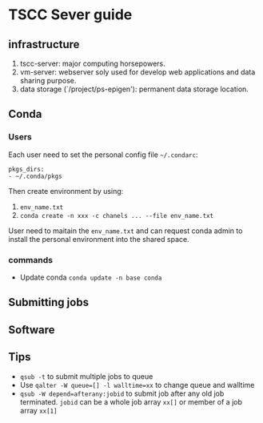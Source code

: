 # TSCC Sever guide 

## infrastructure 

1. tscc-server: major computing horsepowers. 
2. vm-server: webserver soly used for develop web applications and data sharing purpose.
3. data storage (`/project/ps-epigen'): permanent data storage location.

## Conda 

### Users
Each user need to  set the personal config file `~/.condarc`:

``` shell
pkgs_dirs:
- ~/.conda/pkgs
```

Then create environment by using:
1. `env_name.txt`
2. `conda create -n xxx -c chanels ... --file env_name.txt`

User need to maitain the `env_name.txt` and can request conda admin to install the personal environment into the shared space. 


### commands 
* Update conda `conda update -n base conda`


## Submitting jobs 

## Software

## Tips

* `qsub -t` to submit multiple jobs to queue 
* Use `qalter -W queue=[] -l walltime=xx` to change queue and walltime 
* `qsub -W depend=afterany:jobid` to submit job after any old job terminated. `jobid` can be a whole job array `xx[]` or member of a job array `xx[1]`


